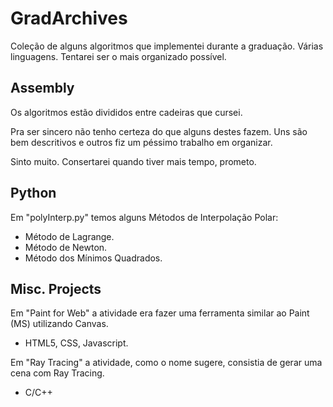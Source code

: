 # GradArchives
Coleção de alguns algoritmos que implementei durante a graduação.
Várias linguagens.
Tentarei ser o mais organizado possível.

## Assembly
Os algoritmos estão divididos entre cadeiras que cursei.

Pra ser sincero não tenho certeza do que alguns destes fazem. Uns são bem descritivos e outros fiz um péssimo trabalho em organizar.

Sinto muito. Consertarei quando tiver mais tempo, prometo.

## Python
Em "polyInterp.py" temos alguns Métodos de Interpolação Polar:
- Método de Lagrange.
- Método de Newton.
- Método dos Mínimos Quadrados.

## Misc. Projects
Em "Paint for Web" a atividade era fazer uma ferramenta similar ao Paint (MS) utilizando Canvas.
- HTML5, CSS, Javascript.

Em "Ray Tracing" a atividade, como o nome sugere, consistia de gerar uma cena com Ray Tracing.
- C/C++
